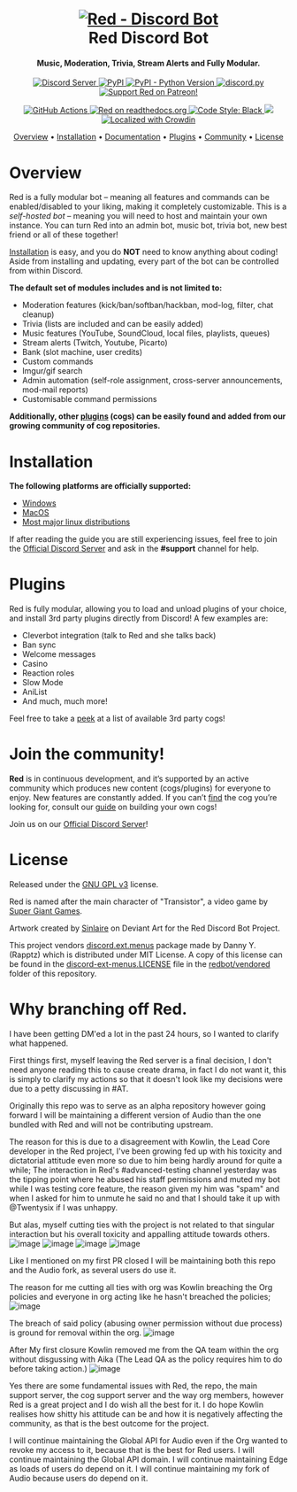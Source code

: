 <h1 align="center">
  <br>
  <a href="https://github.com/Cog-Creators/Red-DiscordBot/tree/V3/develop"><img src="https://imgur.com/pY1WUFX.png" alt="Red - Discord Bot"></a>
  <br>
  Red Discord Bot
  <br>
</h1>

<h4 align="center">Music, Moderation, Trivia, Stream Alerts and Fully Modular.</h4>

<p align="center">
  <a href="https://discord.gg/bdnjFPQQaZ">
    <img src="https://canary.discord.com/api/guilds/850282003425394699/widget.png" alt="Discord Server">
  </a>
  <a href="https://pypi.org/project/Red-DiscordBot/">
     <img alt="PyPI" src="https://img.shields.io/pypi/v/Red-Discordbot">
  </a>
  <a href="https://www.python.org/downloads/">
    <img alt="PyPI - Python Version" src="https://img.shields.io/pypi/pyversions/Red-Discordbot">
  </a>
  <a href="https://github.com/Rapptz/discord.py/">
     <img src="https://img.shields.io/badge/discord-py-blue.svg" alt="discord.py">
  </a>
  <a href="https://www.patreon.com/Red_Devs">
    <img src="https://img.shields.io/badge/Support-Red!-red.svg" alt="Support Red on Patreon!">
  </a>
</p>
<p align="center">
  <a href="https://github.com/Cog-Creators/Red-DiscordBot/actions">
    <img src="https://img.shields.io/github/workflow/status/Cog-Creators/Red-Discordbot/Tests?label=tests" alt="GitHub Actions">
  </a>
  <a href="http://red-discordbot.readthedocs.io/en/stable/?badge=stable">
    <img src="https://readthedocs.org/projects/red-discordbot/badge/?version=stable" alt="Red on readthedocs.org">
  </a>
  <a href="https://github.com/psf/black">
    <img src="https://img.shields.io/badge/code%20style-black-000000.svg" alt="Code Style: Black">
  </a>
  <a href="http://makeapullrequest.com">
    <img src="https://img.shields.io/badge/PRs-welcome-brightgreen.svg">
  </a>
  <a href="https://crowdin.com/project/red-discordbot">
    <img src="https://d322cqt584bo4o.cloudfront.net/red-discordbot/localized.svg" alt="Localized with Crowdin">
  </a>
</p>

<p align="center">
  <a href="#overview">Overview</a>
  •
  <a href="#installation">Installation</a>
  •
  <a href="http://red-discordbot.readthedocs.io/en/stable/index.html">Documentation</a>
  •
  <a href="#plugins">Plugins</a>
  •
  <a href="#join-the-community">Community</a>
  •
  <a href="#license">License</a>
</p>



# Overview

Red is a fully modular bot – meaning all features and commands can be enabled/disabled to your
liking, making it completely customizable. This is a *self-hosted bot* – meaning you will need
to host and maintain your own instance. You can turn Red into an admin bot, music bot, trivia bot,
new best friend or all of these together!  

[Installation](#installation) is easy, and you do **NOT** need to know anything about coding! Aside
from installing and updating, every part of the bot can be controlled from within Discord.

**The default set of modules includes and is not limited to:**

- Moderation features (kick/ban/softban/hackban, mod-log, filter, chat cleanup)
- Trivia (lists are included and can be easily added)
- Music features (YouTube, SoundCloud, local files, playlists, queues)
- Stream alerts (Twitch, Youtube, Picarto)
- Bank (slot machine, user credits)
- Custom commands
- Imgur/gif search
- Admin automation (self-role assignment, cross-server announcements, mod-mail reports)
- Customisable command permissions

**Additionally, other [plugins](#plugins) (cogs) can be easily found and added from our growing
community of cog repositories.**

# Installation

**The following platforms are officially supported:** 

- [Windows](https://red-discordbot.readthedocs.io/en/stable/install_windows.html)
- [MacOS](https://red-discordbot.readthedocs.io/en/stable/install_linux_mac.html)
- [Most major linux distributions](https://red-discordbot.readthedocs.io/en/stable/install_linux_mac.html)

If after reading the guide you are still experiencing issues, feel free to join the
[Official Discord Server](https://discord.gg/red) and ask in the **#support** channel for help.

# Plugins

Red is fully modular, allowing you to load and unload plugins of your choice, and install 3rd party
plugins directly from Discord! A few examples are:

- Cleverbot integration (talk to Red and she talks back)
- Ban sync
- Welcome messages
- Casino
- Reaction roles
- Slow Mode
- AniList
- And much, much more!

Feel free to take a [peek](https://index.discord.red) at a list of
available 3rd party cogs!

# Join the community!

**Red** is in continuous development, and it’s supported by an active community which produces new
content (cogs/plugins) for everyone to enjoy. New features are constantly added. If you can’t
[find](https://cogboard.red/t/approved-repositories/210) the cog you’re looking for,
consult our [guide](https://red-discordbot.readthedocs.io/en/stable/guide_cog_creation.html) on
building your own cogs!

Join us on our [Official Discord Server](https://discord.gg/red)!

# License

Released under the [GNU GPL v3](https://www.gnu.org/licenses/gpl-3.0.en.html) license.

Red is named after the main character of "Transistor", a video game by
[Super Giant Games](https://www.supergiantgames.com/games/transistor/).

Artwork created by [Sinlaire](https://sinlaire.deviantart.com/) on Deviant Art for the Red Discord
Bot Project.

This project vendors [discord.ext.menus](https://github.com/Rapptz/discord-ext-menus) package made by Danny Y. (Rapptz) which is distributed under MIT License.
A copy of this license can be found in the [discord-ext-menus.LICENSE](redbot/vendored/discord-ext-menus.LICENSE) file in the [redbot/vendored](redbot/vendored) folder of this repository.

# Why branching off Red.
I have been getting DM'ed a lot in the past 24 hours, so I wanted to clarify what happened.

First things first, myself leaving the Red server is a final decision, I don't need anyone reading this to cause create drama, in fact I do not want it, this is simply to clarify my actions so that it doesn't look like my decisions were due to a petty discussing in #AT.

Originally this repo was to serve as an alpha repository however going forward I will be maintaining a different version of Audio than the one bundled with Red and will not be contributing upstream.

The reason for this is due to a disagreement with Kowlin, the Lead Core developer in the Red project, I've been growing fed up with his toxicity and dictatorial attitude even more so due to him being hardly around for quite a while;
The interaction in Red's #advanced-testing channel yesterday was the tipping point where he abused his staff permissions and muted my bot while I was testing core feature, the reason given my him was "spam" and when I asked for him to unmute he said no and that I should take it up with @Twentysix if I was unhappy.

But alas, myself cutting ties with the project is not related to that singular interaction but his overall toxicity and appalling attitude towards others.
![image](https://user-images.githubusercontent.com/27962761/120639810-ac85eb80-c469-11eb-8fd9-3ef683b91028.png)
![image](https://user-images.githubusercontent.com/27962761/120640248-24ecac80-c46a-11eb-845f-f7c8373350fc.png)
![image](https://user-images.githubusercontent.com/27962761/120640343-48175c00-c46a-11eb-9a95-bd1e6ef43ac0.png)
![image](https://user-images.githubusercontent.com/27962761/120641323-616cd800-c46b-11eb-93b2-1042feca1b84.png)

Like I mentioned on my first PR closed I will be maintaining both this repo and the Audio fork, as several users do use it.

The reason for me cutting all ties with org was Kowlin breaching the Org policies and everyone in org acting like he hasn't breached the policies;
![image](https://user-images.githubusercontent.com/27962761/120639036-d5f24780-c468-11eb-92fd-3fe0dd890b59.png)

The breach of said policy (abusing owner permission without due process) is ground for removal within the org.
![image](https://user-images.githubusercontent.com/27962761/120639954-d7703f80-c469-11eb-8dcb-37ba8f1d5bf5.png)

After My first closure Kowlin removed me from the QA team within the org without disgussing with Aika (The Lead QA as the policy requires him to do before taking action.)
![image](https://user-images.githubusercontent.com/27962761/120639227-0803a980-c469-11eb-8466-b61cbc1b8f85.png)

Yes there are some fundamental issues with Red, the repo, the main support server, the cog support server and the way org members, however Red is a great project and I do wish all the best for it.
I do hope Kowlin realises how shitty his attitude can be and how it is negatively affecting the community, as that is the best outcome for the project.

I will continue maintaining the Global API for Audio even if the Org wanted to revoke my access to it, because that is the best for Red users.
I will continue maintaining the Global API domain.
I will continue maintaining Edge as loads of users do depend on it.
I will continue maintaining my fork of Audio because users do depend on it.
